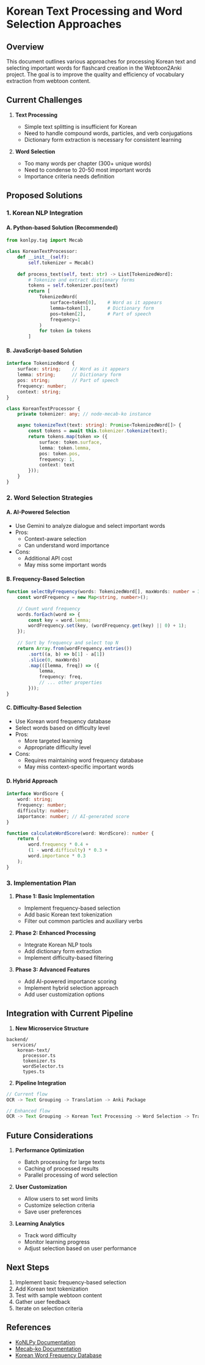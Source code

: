 # Korean Text Processing and Word Selection Approaches

## Overview
This document outlines various approaches for processing Korean text and selecting important words for flashcard creation in the Webtoon2Anki project. The goal is to improve the quality and efficiency of vocabulary extraction from webtoon content.

## Current Challenges

1. **Text Processing**
   - Simple text splitting is insufficient for Korean
   - Need to handle compound words, particles, and verb conjugations
   - Dictionary form extraction is necessary for consistent learning

2. **Word Selection**
   - Too many words per chapter (300+ unique words)
   - Need to condense to 20-50 most important words
   - Importance criteria needs definition

## Proposed Solutions

### 1. Korean NLP Integration

#### A. Python-based Solution (Recommended)
```python
from konlpy.tag import Mecab

class KoreanTextProcessor:
    def __init__(self):
        self.tokenizer = Mecab()
    
    def process_text(self, text: str) -> List[TokenizedWord]:
        # Tokenize and extract dictionary forms
        tokens = self.tokenizer.pos(text)
        return [
            TokenizedWord(
                surface=token[0],    # Word as it appears
                lemma=token[1],      # Dictionary form
                pos=token[2],        # Part of speech
                frequency=1
            )
            for token in tokens
        ]
```

#### B. JavaScript-based Solution
```typescript
interface TokenizedWord {
    surface: string;    // Word as it appears
    lemma: string;      // Dictionary form
    pos: string;        // Part of speech
    frequency: number;
    context: string;
}

class KoreanTextProcessor {
    private tokenizer: any; // node-mecab-ko instance

    async tokenizeText(text: string): Promise<TokenizedWord[]> {
        const tokens = await this.tokenizer.tokenize(text);
        return tokens.map(token => ({
            surface: token.surface,
            lemma: token.lemma,
            pos: token.pos,
            frequency: 1,
            context: text
        }));
    }
}
```

### 2. Word Selection Strategies

#### A. AI-Powered Selection
- Use Gemini to analyze dialogue and select important words
- Pros:
  - Context-aware selection
  - Can understand word importance
- Cons:
  - Additional API cost
  - May miss some important words

#### B. Frequency-Based Selection
```typescript
function selectByFrequency(words: TokenizedWord[], maxWords: number = 30): TokenizedWord[] {
    const wordFrequency = new Map<string, number>();
    
    // Count word frequency
    words.forEach(word => {
        const key = word.lemma;
        wordFrequency.set(key, (wordFrequency.get(key) || 0) + 1);
    });
    
    // Sort by frequency and select top N
    return Array.from(wordFrequency.entries())
        .sort((a, b) => b[1] - a[1])
        .slice(0, maxWords)
        .map(([lemma, freq]) => ({
            lemma,
            frequency: freq,
            // ... other properties
        }));
}
```

#### C. Difficulty-Based Selection
- Use Korean word frequency database
- Select words based on difficulty level
- Pros:
  - More targeted learning
  - Appropriate difficulty level
- Cons:
  - Requires maintaining word frequency database
  - May miss context-specific important words

#### D. Hybrid Approach
```typescript
interface WordScore {
    word: string;
    frequency: number;
    difficulty: number;
    importance: number; // AI-generated score
}

function calculateWordScore(word: WordScore): number {
    return (
        word.frequency * 0.4 +
        (1 - word.difficulty) * 0.3 +
        word.importance * 0.3
    );
}
```

### 3. Implementation Plan

1. **Phase 1: Basic Implementation**
   - Implement frequency-based selection
   - Add basic Korean text tokenization
   - Filter out common particles and auxiliary verbs

2. **Phase 2: Enhanced Processing**
   - Integrate Korean NLP tools
   - Add dictionary form extraction
   - Implement difficulty-based filtering

3. **Phase 3: Advanced Features**
   - Add AI-powered importance scoring
   - Implement hybrid selection approach
   - Add user customization options

## Integration with Current Pipeline

1. **New Microservice Structure**
```
backend/
  services/
    korean-text/
      processor.ts
      tokenizer.ts
      wordSelector.ts
      types.ts
```

2. **Pipeline Integration**
```typescript
// Current flow
OCR -> Text Grouping -> Translation -> Anki Package

// Enhanced flow
OCR -> Text Grouping -> Korean Text Processing -> Word Selection -> Translation -> Anki Package
```

## Future Considerations

1. **Performance Optimization**
   - Batch processing for large texts
   - Caching of processed results
   - Parallel processing of word selection

2. **User Customization**
   - Allow users to set word limits
   - Customize selection criteria
   - Save user preferences

3. **Learning Analytics**
   - Track word difficulty
   - Monitor learning progress
   - Adjust selection based on user performance

## Next Steps

1. Implement basic frequency-based selection
2. Add Korean text tokenization
3. Test with sample webtoon content
4. Gather user feedback
5. Iterate on selection criteria

## References

- [KoNLPy Documentation](https://konlpy.org/en/latest/)
- [Mecab-ko Documentation](https://bitbucket.org/eunjeon/mecab-ko)
- [Korean Word Frequency Database](https://www.krdict.kr/) 